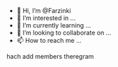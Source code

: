 - 👋 Hi, I’m @Farzinki
- 👀 I’m interested in ...
- 🌱 I’m currently learning ...
- 💞️ I’m looking to collaborate on ...
- 📫 How to reach me ...

<!---
Farzinki/Farzinki is a ✨ special ✨ repository because its `README.md` (this file) appears on your GitHub profile.
You can click the Preview link to take a look at your changes.
--->hach add members theregram
